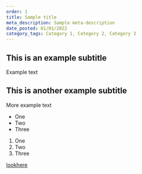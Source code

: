 ```yaml
---
order: 1
title: Sample title
meta_description: Sample meta-description
date_posted: 01/01/2022
category_tags: Category 1, Category 2, Category 3
---
```

## This is an example subtitle
Example text

## This is another example subtitle
More example text

* One
* Two
* Three

1. One
2. Two
3. Three

[lookhere](http://example.com)
